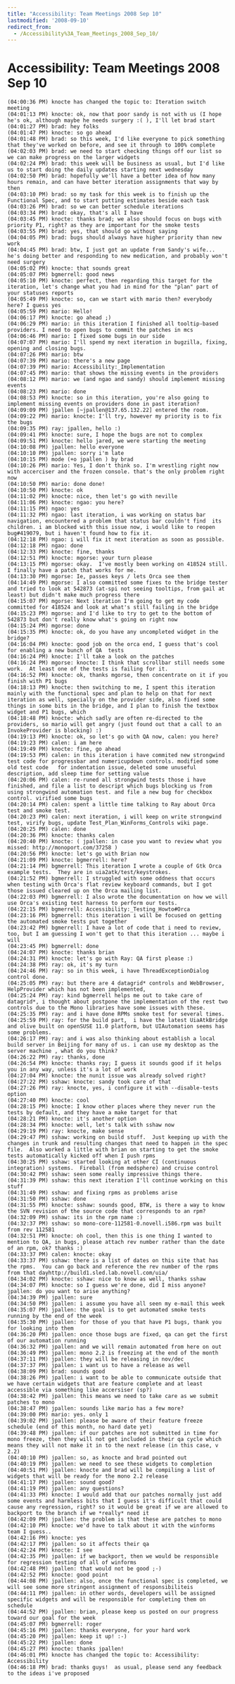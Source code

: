 ```yaml
---
title: "Accessibility: Team Meetings 2008 Sep 10"
lastmodified: '2008-09-10'
redirect_from:
  - /Accessibility%3A_Team_Meetings_2008_Sep_10/
---
```


Accessibility: Team Meetings 2008 Sep 10
========================================

    (04:00:36 PM) knocte has changed the topic to: Iteration switch meeting
    (04:01:13 PM) knocte: ok, now that poor sandy is not with us (I hope he's ok, although maybe he needs surgery :( ), I'll let brad start
    (04:01:27 PM) brad: hey folks
    (04:01:47 PM) knocte: so go ahead
    (04:01:48 PM) brad: so this week, I'd like everyone to pick something that they've worked on before, and see it through to 100% complete
    (04:02:03 PM) brad: we need to start checking things off our list so we can make progress on the larger widgets
    (04:02:24 PM) brad: this week will be business as usual, but I'd like us to start doing the daily updates starting next wednesday
    (04:02:50 PM) brad: hopefully we'll have a better idea of how many hours remain, and can have better iteration assignments that way by then
    (04:03:10 PM) brad: so my task for this week is to finish up the Functional Spec, and to start putting estimates beside each task
    (04:03:26 PM) brad: so we can better schedule iterations
    (04:03:34 PM) brad: okay, that's all I have
    (04:03:45 PM) knocte: thanks brad; we also should focus on bugs with priority P1, right? as they are important for the smoke tests
    (04:03:55 PM) brad: yes, that should go without saying
    (04:04:05 PM) brad: bugs should always have higher priority than new work
    (04:04:45 PM) brad: btw, I just got an update from Sandy's wife... he's doing better and responding to new medication, and probably won't need surgery
    (04:05:02 PM) knocte: that sounds great
    (04:05:07 PM) bgmerrell: good news
    (04:05:10 PM) knocte: ﻿perfect, then regarding this target for the iteration, let's change what you had in mind for the "plan" part of your statuses reports
    (04:05:49 PM) knocte: so, can we start with mario then? everybody here? I guess yes
    (04:05:59 PM) mario: Hello!
    (04:06:17 PM) knocte: go ahead ;)
    (04:06:29 PM) mario: in this iteration I finished all tooltip-based providers. I need to open bugs to commit the patches in mcs
    (04:06:46 PM) mario: I fixed some bugs in our side
    (04:07:07 PM) mario: I'll spend my next iteration in bugzilla, fixing, opening and closing bugs.
    (04:07:26 PM) mario: btw
    (04:07:39 PM) mario: there's a new page
    (04:07:39 PM) mario: Accessibility:_Implementation
    (04:07:45 PM) mario: that shows the missing events in the providers
    (04:08:12 PM) mario: we (and ngao and sandy) should implement missing events
    (04:08:23 PM) mario: done
    (04:08:53 PM) knocte: so in this iteration, you're also going to implement missing events on providers done in past iteration?
    (04:09:09 PM) jpallen [~jpallen@137.65.132.22] entered the room.
    (04:09:22 PM) mario: knocte: I'll try, however my priority is to fix the bugs
    (04:09:35 PM) ray: jpallen, hello :)
    (04:09:41 PM) knocte: sure, I hope the bugs are not to complex
    (04:09:51 PM) knocte: hello jared, we were starting the meeting
    (04:10:08 PM) jpallen: hello everyone
    (04:10:10 PM) jpallen: sorry i'm late
    (04:10:15 PM) mode (+o jpallen ) by brad
    (04:10:26 PM) mario: Yes, I don't think so. I'm wrestling right now with accerciser and the frozen console. that's the only problem right now
    (04:10:50 PM) mario: done done!
    (04:10:50 PM) knocte: ok
    (04:11:02 PM) knocte: nice, then let's go with neville
    (04:11:06 PM) knocte: ngao: you here?
    (04:11:15 PM) ngao: yes
    (04:11:32 PM) ngao: last iteration, i was working on status bar navigation, encountered a problem that status bar couldn't find  its children. i am blocked with this issue now, i would like to reopen bug#419079, but i haven't found how to fix it.
    (04:12:18 PM) ngao: i will fix it next iteration as soon as possible.
    (04:12:18 PM) ngao: done
    (04:12:33 PM) knocte: fine, thanks
    (04:12:51 PM) knocte: mgorse: your turn please
    (04:13:15 PM) mgorse: okay.  I've mostly been working on 418524 still.  I finally have a patch that works for me.
    (04:13:30 PM) mgorse: Ie, passes keys / lets Orca see them
    (04:14:49 PM) mgorse: I also committed some fixes to the bridge tester and tried to look at 542873 (at-spi not seeing tooltips, from gail at least) but didn't make much progress there
    (04:15:07 PM) mgorse: Next iteration I'm going to get my code committed for 418524 and look at what's still failing in the bridge
    (04:15:23 PM) mgorse: and I'd like to try to get to the bottom of 542873 but don't really know what's going on right now
    (04:15:24 PM) mgorse: done
    (04:15:35 PM) knocte: ok, do you have any uncompleted widget in the bridge?
    (04:16:04 PM) knocte: good job on the orca end, I guess that's cool for enabling a new bunch of QA  tests
    (04:16:24 PM) knocte: I'll take a look on the patches
    (04:16:24 PM) mgorse: knocte: I think that scrollbar still needs some work.  At least one of the tests is failing for it.
    (04:16:52 PM) knocte: ok, thanks mgorse, then concentrate on it if you finish with P1 bugs
    (04:18:13 PM) knocte: then switching to me, I spent this iteration mainly with the functional spec and plan to help on that for next iteration as well, specially on the provider side, also fixed some things in some bits in the bridge, and I plan to finish the textbox widget and P1 bugs, which
    (04:18:48 PM) knocte: which sadly are often re-directed to the providers, so mario will get angry (just found out that a call to an InvokeProvider is blocking) :)
    (04:19:13 PM) knocte: ok, so let's go with QA now, calen: you here?
    (04:19:23 PM) calen: i am here
    (04:19:49 PM) knocte: fine, go ahead
    (04:19:53 PM) calen: in this iteration i have commited new strongwind test code for progressbar and numericupdown controls. modified some old test code   for indentation issue, deleted some unuseful description, add sleep time for setting value
    (04:20:06 PM) calen: re-runed all strongwind tests those i have finished, and file a list to descript which bugs blocking us from using strongwind automation test. and file a new bug for checkbox control. virified some bugs
    (04:20:14 PM) calen: spent a little time talking to Ray about Orca test and smoke test.
    (04:20:23 PM) calen: next iteration, i will keep on write strongwind test, virify bugs, update Test_Plan_WinForms_Controls wiki page.
    (04:20:25 PM) calen: done
    (04:20:36 PM) knocte: thanks calen
    (04:20:40 PM) knocte: ﻿( jpallen: in case you want to review what you missed: http://monoport.com/37258 )
    (04:20:56 PM) knocte: let's go with Brian now
    (04:21:09 PM) knocte: bgmerrell: here?
    (04:21:14 PM) bgmerrell: This iteration I wrote a couple of Gtk Orca example tests.  They are in uia2atk/test/keystrokes.
    (04:21:52 PM) bgmerrell: I struggled with some oddness that occurs when testing with Orca's flat review keyboard commands, but I got those issued cleared up on the Orca mailing list.
    (04:22:03 PM) bgmerrell: I also wrote the documentation on how we will use Orca's existing test harness to perform our tests.
    (04:22:15 PM) bgmerrell: Accessibility:_Testing_Howto#Orca
    (04:23:16 PM) bgmerrell: this iteration i will be focused on getting the automated smoke tests put together
    (04:23:42 PM) bgmerrell: I have a lot of code that i need to review, too, but I am guessing I won't get to that this iteration ... maybe i will
    (04:23:45 PM) bgmerrell: done
    (04:24:07 PM) knocte: thanks brian
    (04:24:31 PM) knocte: let's go with Ray: QA first please :)
    (04:24:38 PM) ray: ok, it's my turn
    (04:24:46 PM) ray: so in this week, i have ThreadExceptionDialog control done.
    (04:25:05 PM) ray: but there are 4 datagrid* controls and WebBrowser, HelpProvider which has not been implemented,
    (04:25:24 PM) ray: kind bgmerrell helps me out to take care of datagrid*, i thought about postpone the implementation of the rest two controls due to the Mono libraries have some issues with these.
    (04:25:35 PM) ray: and i have done RPMs smoke test for several times.
    (04:25:59 PM) ray: for the build part,  i have the latest UiaAtkBridge and olive built on openSUSE 11.0 platform, but UIAutomation seems has some problems.
    (04:26:17 PM) ray: and i was also thinking about establish a local build server in Beijing for many of us. i can use my desktop as the server machine , what do you think?
    (04:26:22 PM) ray: thanks, done
    (04:26:54 PM) knocte: thanks ray; I guess it sounds good if it helps you in any way, unless it's a lot of work
    (04:27:04 PM) knocte: the nunit issue was already solved right?
    (04:27:22 PM) sshaw: knocte: sandy took care of that
    (04:27:26 PM) ray: knocte, yes, i configure it with --disable-tests option
    (04:27:40 PM) knocte: cool
    (04:28:15 PM) knocte: I know other places where they never run the tests by default, and they have a make target for that
    (04:28:21 PM) knocte: it's another option
    (04:28:34 PM) knocte: well, let's talk with sshaw now
    (04:29:19 PM) ray: knocte, make sense
    (04:29:47 PM) sshaw: working on build stuff.  Just keeping up with the changes in trunk and resulting changes that need to happen in the spec file.  Also worked a little with brian on starting to get the smoke tests automatically kicked off when I push rpms
    (04:30:25 PM) sshaw: started looking at other CI (continuous integration) systems.  Fireball (from medsphere) and cruise control
    (04:30:42 PM) sshaw: seen some really impressive things there.
    (04:31:39 PM) sshaw: this next iteration I'll continue working on this stuff
    (04:31:49 PM) sshaw: and fixing rpms as problems arise
    (04:31:50 PM) sshaw: done
    (04:31:55 PM) knocte: sshaw: sounds good, BTW, is there a way to know the SVN revision of the source code that corresponds to an rpm?
    (04:32:09 PM) sshaw: its in the rpm name :)
    (04:32:37 PM) sshaw: so mono-core-112581-0.novell.i586.rpm was built from rev 112581
    (04:32:51 PM) knocte: oh cool, then this is one thing I wanted to mention to QA, in bugs, please attach rev number rather than the date of an rpm, ok? thanks :)
    (04:33:37 PM) calen: knocte: okay
    (04:33:37 PM) sshaw: there is a list of dates on this site that has the rpms.  You can go back and reference the rev number of the rpms from that dayhttp://build1.sled.lab.novell.com/uia/
    (04:34:02 PM) knocte: sshaw: nice to know as well, thanks sshaw
    (04:34:07 PM) knocte: ﻿so I guess we're done, did I miss anyone? jpallen: do you want to arise anything?
    (04:34:39 PM) jpallen: sure
    (04:34:50 PM) jpallen: i assume you have all seen my e-mail this week
    (04:35:07 PM) jpallen: the goal is to get automated smoke tests running by the end of the week
    (04:35:30 PM) jpallen: for those of you that have P1 bugs, thank you for looking into them
    (04:36:20 PM) jpallen: once those bugs are fixed, qa can get the first of our automation running
    (04:36:32 PM) jpallen: and we will remain automated from here on out
    (04:36:49 PM) jpallen: mono 2.2 is freezing at the end of the month
    (04:37:11 PM) jpallen: they will be releasing in nov/dec
    (04:37:37 PM) jpallen: i want us to have a release as well
    (04:38:09 PM) brad: sounds good
    (04:38:26 PM) jpallen: i want to be able to communicate outside that we have certain widgets that are feature complete and at least accessible via something like accersiser (sp?)
    (04:38:42 PM) jpallen: this means we need to take care as we submit patches to mono
    (04:38:47 PM) jpallen: sounds like mario has a few more?
    (04:39:00 PM) mario: yes. only 1
    (04:39:02 PM) jpallen: please be aware of their feature freeze schedule (end of this month, no hard date yet)
    (04:39:48 PM) jpallen: if our patches are not submitted in time for mono freeze, then they will not get included in their qa cycle which means they will not make it in to the next release (in this case, v 2.2)
    (04:40:10 PM) jpallen: so, as knocte and brad pointed out
    (04:40:19 PM) jpallen: we need to see these widgets to completion
    (04:40:51 PM) jpallen: knocte and brad will be compiling a list of widgets that will be ready for the mono 2.2 release
    (04:41:17 PM) jpallen: sound good?
    (04:41:19 PM) jpallen: any questions?
    (04:41:33 PM) knocte: I would add that our patches normally just add some events and harmless bits that I guess it's difficult that could cause any regression, right? so it would be great if we are allowed to backport to the branch if we *really* need it
    (04:42:09 PM) jpallen: the problem is that these are patches to mono
    (04:42:10 PM) knocte: we'd have to talk about it with the winforms team I guess..
    (04:42:16 PM) knocte: yes
    (04:42:17 PM) jpallen: so it affects their qa
    (04:42:24 PM) knocte: I see
    (04:42:35 PM) jpallen: if we backport, then we would be responsible for regression testing of all of winforms
    (04:42:48 PM) jpallen: that would not be good ;-)
    (04:42:52 PM) knocte: good point
    (04:44:08 PM) jpallen: also, once the functional spec is completed, we will see some more stringent assignment of responsibiliteis
    (04:44:11 PM) jpallen: in other words, developers will be assigned specific widgets and will be responsible for completing them on schedule
    (04:44:52 PM) jpallen: brian, please keep us posted on our progress toward our goal for the week
    (04:45:07 PM) bgmerrell: roger
    (04:45:16 PM) jpallen: thanks everyone, for your hard work
    (04:45:20 PM) jpallen: keep it up! :-)
    (04:45:22 PM) jpallen: done
    (04:45:27 PM) knocte: thanks jpallen!
    (04:46:01 PM) knocte has changed the topic to: Accessibility: Accessibility
    (04:46:18 PM) brad: thanks guys!  as usual, please send any feedback to the ideas i've proposed

